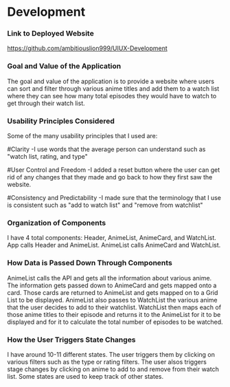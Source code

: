 # Development

### Link to Deployed Website
https://github.com/ambitiouslion999/UIUX-Development

### Goal and Value of the Application
The goal and value of the application is to provide a website where
users can sort and filter through various anime titles and 
add them to a watch list where they can see how many total 
episodes they would have to watch to get through their watch list.

### Usability Principles Considered
Some of the many usability principles that I used are:

#Clarity
-I use words that the average person can
understand such as "watch list, rating, and type"

#User Control and Freedom
-I added a reset button where the user can get rid of
any changes that they made and go back to how they first saw
the website.

#Consistency and Predictability
-I made sure that the terminology that I use is consistent such as
"add to watch list" and "remove from watchlist"


### Organization of Components
I have 4 total components: Header, AnimeList, AnimeCard, and WatchList.
App calls Header and AnimeList.
AnimeList calls AnimeCard and WatchList.

### How Data is Passed Down Through Components
AnimeList calls the API and gets all the information about
various anime. The information gets passed down to AnimeCard
and gets mapped onto a card. Those cards are returned to AnimeList
and gets mapped on to a Grid List to be displayed. AnimeList also
passes to WatchList the various anime that the user decides to add to their watchlist. WatchList then maps each of those anime titles to their episode
and returns it to the AnimeList for it to be displayed and for it to calculate the total number of episodes to be watched.

### How the User Triggers State Changes
I have around 10-11 different states. The user triggers them by
clicking on various filters such as the type or rating filters.
The user alsos triggers stage changes by clicking on anime to add
to and remove from their watch list. Some states are used to
keep track of other states.

